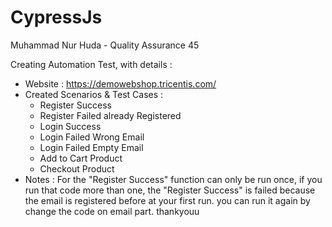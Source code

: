 # CypressJs
Muhammad Nur Huda - Quality Assurance 45

Creating Automation Test, with details :
  - Website : https://demowebshop.tricentis.com/
  - Created Scenarios & Test Cases :
      -  Register Success
      -  Register Failed already Registered
      -  Login Success
      -  Login Failed Wrong Email
      -  Login Failed Empty Email
      -  Add to Cart Product
      -  Checkout Product
  - Notes : For the "Register Success" function can only be run once, if you run that code more than one, the "Register Success" is failed              because the email is registered before at your first run. you can run it again by change the code on email part. thankyouu 
